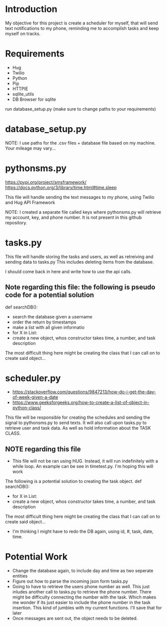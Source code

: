 # Introduction
My objective for this project is create a scheduler for myself, that will send text
notifications to my phone, reminding me to accomplish tasks and keep myself on tracks.

# Requirements
- Hug
- Twilio
- Python
- Pip
- HTTPIE
- sqlite_utils
- DB Browser for sqlite

run database_setup.py (make sure to change paths to your requirements)
# database_setup.py
NOTE: I use paths for the .csv files + database file based on my machine. Your mileage may vary...
# pythonsms.py
https://pypi.org/project/smsframework/
https://docs.python.org/3/library/time.html#time.sleep

This file will handle sending the text messages to my phone, using Twilio and Hug API Framework

NOTE: I created a separate file called keys where pythonsms.py will retrieve my account, key, and phone number.
It is not present in this github repository.

# tasks.py
This file will handle storing the tasks and users, as well as retreiving and sending data to tasks.py
This includes deleting items from the database.

I should come back in here and write how to use the api calls.
## Note regarding this file: the following is pseudo code for a potential solution
def searchDB():
- search the database given a username
- order the return by timestamps
- make a list with all given informatio
- for X in List:
- create a new object, whos constructor takes time, a number, and task description

The most difficult thing here might be creating the class that I can call on to create said object...

# scheduler.py
- https://stackoverflow.com/questions/9847213/how-do-i-get-the-day-of-week-given-a-date
- https://www.geeksforgeeks.org/how-to-create-a-list-of-object-in-python-class/

This file will be responsible for creating the schedules and sending the signal to pythonsms.py to 
send texts. It will also call upon tasks.py to retrieve user and task data. As well as hold 
information about the TASK CLASS.

## NOTE regarding this file
- This file will not be ran using HUG. Instead, it will run indefinitely with a while loop. 
An example can be see in timetest.py. I'm hoping this will work

The following is a potential solution to creating the task object.
def searchDB():
- for X in List:
- create a new object, whos constructor takes time, a number, and task description

The most difficult thing here might be creating the class that I can call on to create said object...
- I'm thinking I might have to redo the DB again, using id, #, task, date, time.    


# Potential Work
- Change the database again, to include day and time as two seperate entities
- Figure out how to parse the incoming json form tasks.py
- Going to have to retrieve the users phone number as well. This just inludes another call to tasks.py to retrieve the phone number. There might be difficulty connecting the number with the task. Which makes me wonder if its just easier to include the phone number in the task insertion. This kind of jumbles with my current functions. I'll save that for later
- Once messages are sent out, the object needs to be deleted.